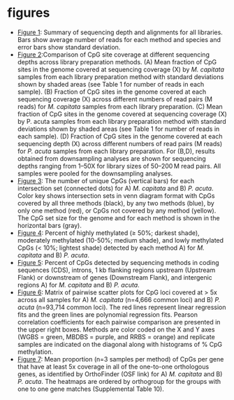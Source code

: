 # figures

- [Figure 1](https://github.com/hputnam/Meth_Compare/blob/master/output/figures/Fig_1.jpg): Summary of sequencing depth and alignments for all libraries. Bars show average number of reads for each method and species and error bars show standard deviation.
- [Figure 2](https://github.com/hputnam/Meth_Compare/blob/master/output/figures/Fig_2.jpg):Comparison of CpG site coverage at different sequencing depths across library preparation methods. (A) Mean fraction of CpG sites in the genome covered at sequencing coverage (X) by *M. capitata* samples from each library preparation method with standard deviations shown by shaded areas (see Table 1 for number of reads in each sample). (B) Fraction of CpG sites in the genome covered at each sequencing coverage (X) across different numbers of read pairs (M reads) for *M. capitata* samples from each library preparation. (C) Mean fraction of CpG sites in the genome covered at sequencing coverage (X) by P. acuta samples from each library preparation method with standard deviations shown by shaded areas (see Table 1 for number of reads in each sample). (D) Fraction of CpG sites in the genome covered at each sequencing depth (X) across different numbers of read pairs (M reads) for *P. acuta* samples from each library preparation. For (B,D), results obtained from downsampling analyses are shown for sequencing depths ranging from 1–50X for library sizes of 50–200 M read pairs. All samples were pooled for the downsampling analyses.
- [Figure 3](https://github.com/hputnam/Meth_Compare/blob/master/output/figures/Fig_3.jpg): The number of unique CpGs (vertical bars) for each intersection set (connected dots) for A) *M. capitata* and B) *P. acuta*. Color key shows intersection sets in venn diagram format with CpGs covered by all three methods (black), by any two methods (blue), by only one method (red), or CpGs not covered by any method (yellow). The CpG set size for the genome and for each method is shown in the horizontal bars (gray).
- [Figure 4](https://github.com/hputnam/Meth_Compare/blob/master/output/figures/Fig_4.pdf): Percent of highly methylated (≥ 50%; darkest shade), moderately methylated (10-50%; medium shade), and lowly methylated CpGs (< 10%; lightest shade) detected by each method A) for *M. capitata* and B) *P. acuta*.
- [Figure 5](https://github.com/hputnam/Meth_Compare/blob/master/output/figures/Fig_5.pdf): Percent of CpGs detected by sequencing methods in coding sequences (CDS), introns, 1 kb flanking regions upstream (Upstream Flank) or downstream of genes (Downstream Flank), and intergenic regions A) for *M. capitata* and B) *P. acuta*.
- [Figure 6](https://github.com/hputnam/Meth_Compare/blob/master/output/figures/Fig_6.jpg): Matrix of pairwise scatter plots for CpG loci covered at > 5x across all samples for A) *M. capitata* (n=4,666 common loci) and B) *P. acuta* (n=93,714 common loci). The red lines represent linear regression fits and the green lines are polynomial regression fits. Pearson correlation coefficients for each pairwise comparison are presented in the upper right boxes. Methods are color coded on the X and Y axes (WGBS = green, MBDBS = purple, and RRBS = orange) and replicate samples are indicated on the diagonal along with histograms of % CpG methylation.
- [Figure 7](https://github.com/hputnam/Meth_Compare/blob/master/output/figures/Fig_7_Orthologs.pdf): Mean proportion (n=3 samples per method) of CpGs per gene that have at least 5x coverage in all of the one-to-one orthologous genes, as identified by OrthoFinder (OSF link) for A) *M. capitata* and B) *P. acuta*. The heatmaps are ordered by orthogroup for the groups with one to one gene matches (Supplemental Table 10).
